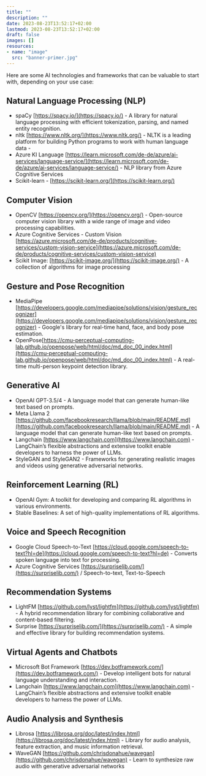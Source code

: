 ```yaml
---
title: ""
description: ""
date: 2023-08-23T13:52:17+02:00
lastmod: 2023-08-23T13:52:17+02:00
draft: false
images: []
resources:
- name: "image"
  src: "banner-primer.jpg"
---
```

Here are some AI technologies and frameworks that can be valuable to start with, depending on your use case:

## Natural Language Processing (NLP)
- spaCy [https://spacy.io/](https://spacy.io/) -  A library for natural language processing with efficient tokenization, parsing, and named entity recognition.
- nltk [https://www.nltk.org/](https://www.nltk.org/) - NLTK is a leading platform for building Python programs to work with human language data - 
- Azure KI Language [https://learn.microsoft.com/de-de/azure/ai-services/language-service/](https://learn.microsoft.com/de-de/azure/ai-services/language-service/) - NLP library from Azure Cognitive Services
- Scikit-learn - [https://scikit-learn.org/](https://scikit-learn.org/)
  
## Computer Vision
- OpenCV [https://opencv.org/](https://opencv.org/) - Open-source computer vision library with a wide range of image and video processing capabilities.
- Azure Cognitive Services - Custom Vision [https://azure.microsoft.com/de-de/products/cognitive-services/custom-vision-service](https://azure.microsoft.com/de-de/products/cognitive-services/custom-vision-service)
- Scikit Image: [https://scikit-image.org/](https://scikit-image.org/) - A collection of algorithms for image processing

## Gesture and Pose Recognition
- MediaPipe [https://developers.google.com/mediapipe/solutions/vision/gesture_recognizer](https://developers.google.com/mediapipe/solutions/vision/gesture_recognizer) - Google's library for real-time hand, face, and body pose estimation.
- OpenPose[https://cmu-perceptual-computing-lab.github.io/openpose/web/html/doc/md_doc_00_index.html](https://cmu-perceptual-computing-lab.github.io/openpose/web/html/doc/md_doc_00_index.html) - A real-time multi-person keypoint detection library.

## Generative AI
- OpenAI GPT-3.5/4 - A language model that can generate human-like text based on prompts.
- Meta Llama 2 [https://github.com/facebookresearch/llama/blob/main/README.md](https://github.com/facebookresearch/llama/blob/main/README.md) - A language model that can generate human-like text based on prompts.
- Langchain [https://www.langchain.com](https://www.langchain.com) - LangChain’s flexible abstractions and extensive toolkit enable developers to harness the power of LLMs.
- StyleGAN and StyleGAN2 - Frameworks for generating realistic images and videos using generative adversarial networks.

## Reinforcement Learning (RL)
- OpenAI Gym: A toolkit for developing and comparing RL algorithms in various environments.
- Stable Baselines: A set of high-quality implementations of RL algorithms.

## Voice and Speech Recognition
- Google Cloud Speech-to-Text [https://cloud.google.com/speech-to-text?hl=de](https://cloud.google.com/speech-to-text?hl=de) - Converts spoken language into text for processing.
- Azure Cognitive Services [https://surpriselib.com/](https://surpriselib.com/)  / Speech-to-text, Text-to-Speech 

## Recommendation Systems
- LightFM [https://github.com/lyst/lightfm](https://github.com/lyst/lightfm) - A hybrid recommendation library for combining collaborative and content-based filtering.
- Surprise [https://surpriselib.com/](https://surpriselib.com/) - A simple and effective library for building recommendation systems.

## Virtual Agents and Chatbots
- Microsoft Bot Framework [https://dev.botframework.com/](https://dev.botframework.com/) - Develop intelligent bots for natural language understanding and interaction.
- Langchain [https://www.langchain.com](https://www.langchain.com) - LangChain’s flexible abstractions and extensive toolkit enable developers to harness the power of LLMs.

## Audio Analysis and Synthesis
- Librosa [https://librosa.org/doc/latest/index.html](https://librosa.org/doc/latest/index.html) - Library for audio analysis, feature extraction, and music information retrieval.
- WaveGAN [https://github.com/chrisdonahue/wavegan](https://github.com/chrisdonahue/wavegan) - Learn to synthesize raw audio with generative adversarial networks